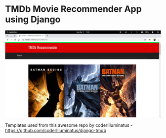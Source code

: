 # TMDb Movie Recommender App using Django

![](index.png)

Templates used from this awesome repo by coderIlluminatus - https://github.com/coderIlluminatus/django-tmdb
